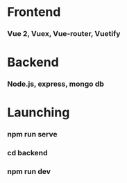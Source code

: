 # Frontend
### Vue 2, Vuex, Vue-router, Vuetify
# Backend
### Node.js, express, mongo db
# Launching
### npm run serve
### cd backend
### npm run dev
